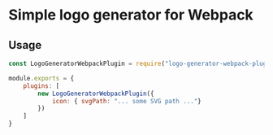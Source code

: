 # Simple logo generator for Webpack

## Usage

``` js
const LogoGeneratorWebpackPlugin = require("logo-generator-webpack-plugin");

module.exports = {
    plugins: [
        new LogoGeneratorWebpackPlugin({
            icon: { svgPath: "... some SVG path ..."}
        })
    ]
}
```
